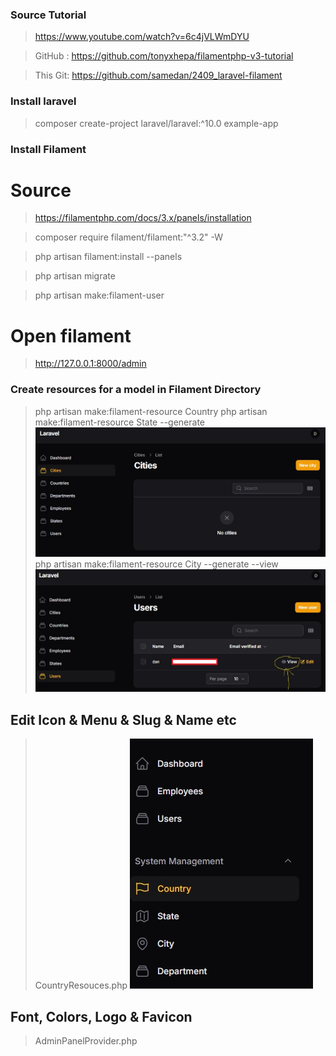 ### Source Tutorial

> https://www.youtube.com/watch?v=6c4jVLWmDYU

> GitHub : https://github.com/tonyxhepa/filamentphp-v3-tutorial

> This Git: https://github.com/samedan/2409_laravel-filament

### Install laravel

> composer create-project laravel/laravel:^10.0 example-app

### Install Filament

# Source

> https://filamentphp.com/docs/3.x/panels/installation

> composer require filament/filament:"^3.2" -W

> php artisan filament:install --panels

> php artisan migrate

> php artisan make:filament-user

# Open filament

> http://127.0.0.1:8000/admin

### Create resources for a model in Filament Directory

> php artisan make:filament-resource Country
> php artisan make:filament-resource State --generate
> ![Cities generated](https://github.com/samedan/2409_laravel-filament/blob/main/public/printscreens/cities.jpg)
> php artisan make:filament-resource City --generate --view
> ![Cities generated](https://github.com/samedan/2409_laravel-filament/blob/main/public/printscreens/users.jpg)

## Edit Icon & Menu & Slug & Name etc

> CountryResouces.php
> ![Menu left column](https://github.com/samedan/2409_laravel-filament/blob/main/public/printscreens/menu.jpg)

## Font, Colors, Logo & Favicon

> AdminPanelProvider.php
